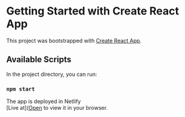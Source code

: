 # Getting Started with Create React App

This project was bootstrapped with [Create React App](https://github.com/facebook/create-react-app).

## Available Scripts

In the project directory, you can run:

### `npm start`

The app is deployed in Netlify\
[Live at]([Open](https://siddharthroyx.netlify.app/) to view it in your browser.

